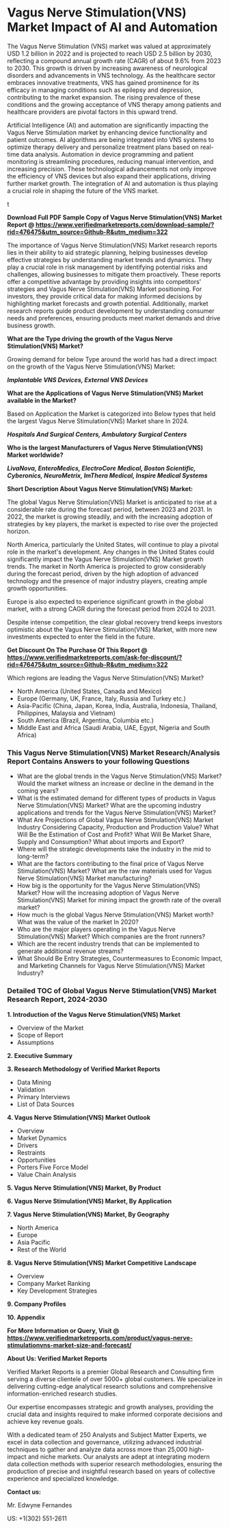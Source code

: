 <meta name="title" content="Global Vagus Nerve Stimulation(VNS) Market Impact of AI and Automation"><meta name="description" content="The Vagus Nerve Stimulation (VNS) market was valued at approximately USD 1.2 billion in 2022 and is projected to reach USD 2.5 billion by 2030, reflecting a compound a"><meta name="title" content="Vagus Nerve Stimulation(VNS) Market Size, Share, Scope, Trends, Growth, Opportunities, Analysis, Forecast"><h1>Vagus Nerve Stimulation(VNS) Market Impact of AI and Automation</h1><p>The Vagus Nerve Stimulation (VNS) market was valued at approximately USD 1.2 billion in 2022 and is projected to reach USD 2.5 billion by 2030, reflecting a compound annual growth rate (CAGR) of about 9.6% from 2023 to 2030. This growth is driven by increasing awareness of neurological disorders and advancements in VNS technology. As the healthcare sector embraces innovative treatments, VNS has gained prominence for its efficacy in managing conditions such as epilepsy and depression, contributing to the market expansion. The rising prevalence of these conditions and the growing acceptance of VNS therapy among patients and healthcare providers are pivotal factors in this upward trend.</p><p>Artificial Intelligence (AI) and automation are significantly impacting the Vagus Nerve Stimulation market by enhancing device functionality and patient outcomes. AI algorithms are being integrated into VNS systems to optimize therapy delivery and personalize treatment plans based on real-time data analysis. Automation in device programming and patient monitoring is streamlining procedures, reducing manual intervention, and increasing precision. These technological advancements not only improve the efficiency of VNS devices but also expand their applications, driving further market growth. The integration of AI and automation is thus playing a crucial role in shaping the future of the VNS market.</p>t</p><p id="" class=""><strong>Download Full PDF Sample Copy of Vagus Nerve Stimulation(VNS) Market Report @ <a href="https://www.verifiedmarketreports.com/download-sample/?rid=476475&utm_source=Github-R&utm_medium=322" target="_blank">https://www.verifiedmarketreports.com/download-sample/?rid=476475&utm_source=Github-R&utm_medium=322</a></strong></p><p>The importance of&nbsp;Vagus Nerve Stimulation(VNS) Market research reports lies in their ability to aid strategic planning, helping businesses develop effective strategies by understanding market trends and dynamics. They play a crucial role in risk management by identifying potential risks and challenges, allowing businesses to mitigate them proactively. These reports offer a competitive advantage by providing insights into competitors' strategies and Vagus Nerve Stimulation(VNS) Market positioning. For investors, they provide critical data for making informed decisions by highlighting market forecasts and growth potential. Additionally, market research reports guide product development by understanding consumer needs and preferences, ensuring products meet market demands and drive business growth.</p><p><strong>What are the&nbsp;Type driving the growth of the Vagus Nerve Stimulation(VNS) Market?</strong></p><p id="" class="">Growing demand for below Type around the world has had a direct impact on the growth of the Vagus Nerve Stimulation(VNS) Market:</p><em><strong>Implantable VNS Devices, External VNS Devices</strong></em></p><strong>What are the&nbsp;Applications&nbsp;of Vagus Nerve Stimulation(VNS) Market available in the Market?</strong></p><p id="" class="">Based on Application the Market is categorized into Below types that held the largest Vagus Nerve Stimulation(VNS) Market share In 2024.</p><em><strong>Hospitals And Surgical Centers, Ambulatory Surgical Centers</strong></em></p><strong>Who is the largest Manufacturers of Vagus Nerve Stimulation(VNS) Market worldwide?</strong></p><p><em><strong>LivaNova, EnteroMedics, ElectroCore Medical, Boston Scientific, Cyberonics, NeuroMetrix, ImThera Medical, Inspire Medical Systems</strong></em></p><p id="" class=""><strong>Short Description About Vagus Nerve Stimulation(VNS) Market:</strong></p><p>The global Vagus Nerve Stimulation(VNS) Market is anticipated to rise at a considerable rate during the forecast period, between 2023 and 2031. In 2022, the market is growing steadily, and with the increasing adoption of strategies by key players, the market is expected to rise over the projected horizon.</p><p>North America, particularly the United States, will continue to play a pivotal role in the market's development. Any changes in the United States could significantly impact the Vagus Nerve Stimulation(VNS) Market growth trends. The market in North America is projected to grow considerably during the forecast period, driven by the high adoption of advanced technology and the presence of major industry players, creating ample growth opportunities.</p><p>Europe is also expected to experience significant growth in the global market, with a strong CAGR during the forecast period from 2024 to 2031.</p><p>Despite intense competition, the clear global recovery trend keeps investors optimistic about the Vagus Nerve Stimulation(VNS) Market, with more new investments expected to enter the field in the future.</p><p id="" class=""><strong>Get Discount On The Purchase Of This Report @ <a href="https://www.verifiedmarketreports.com/ask-for-discount/?rid=476475&utm_source=Github-R&utm_medium=322" target="_blank">https://www.verifiedmarketreports.com/ask-for-discount/?rid=476475&utm_source=Github-R&utm_medium=322</a></strong></p>Which regions are leading the Vagus Nerve Stimulation(VNS) Market?</p><ul><li>North America (United States, Canada and Mexico)</li><li>Europe (Germany, UK, France, Italy, Russia and Turkey etc.)</li><li>Asia-Pacific (China, Japan, Korea, India, Australia, Indonesia, Thailand, Philippines, Malaysia and Vietnam)</li><li>South America (Brazil, Argentina, Columbia etc.)</li><li>Middle East and Africa (Saudi Arabia, UAE, Egypt, Nigeria and South Africa)</li></ul><h3 id="" class="">This Vagus Nerve Stimulation(VNS) Market Research/Analysis Report Contains Answers to your following Questions</h3><ul><li>What are the global trends in the Vagus Nerve Stimulation(VNS) Market? Would the market witness an increase or decline in the demand in the coming years?</li><li>What is the estimated demand for different types of products in Vagus Nerve Stimulation(VNS) Market? What are the upcoming industry applications and trends for the Vagus Nerve Stimulation(VNS) Market?</li><li>What Are Projections of Global Vagus Nerve Stimulation(VNS) Market Industry Considering Capacity, Production and Production Value? What Will Be the Estimation of Cost and Profit? What Will Be Market Share, Supply and Consumption? What about imports and Export?</li><li>Where will the strategic developments take the industry in the mid to long-term?</li><li>What are the factors contributing to the final price of Vagus Nerve Stimulation(VNS) Market? What are the raw materials used for Vagus Nerve Stimulation(VNS) Market manufacturing?</li><li>How big is the opportunity for the Vagus Nerve Stimulation(VNS) Market? How will the increasing adoption of Vagus Nerve Stimulation(VNS) Market for mining impact the growth rate of the overall market?</li><li>How much is the global Vagus Nerve Stimulation(VNS) Market worth? What was the value of the market In 2020?</li><li>Who are the major players operating in the Vagus Nerve Stimulation(VNS) Market? Which companies are the front runners?</li><li>Which are the recent industry trends that can be implemented to generate additional revenue streams?</li><li>What Should Be Entry Strategies, Countermeasures to Economic Impact, and Marketing Channels for Vagus Nerve Stimulation(VNS) Market Industry?</li></ul><h3 id="" class="">Detailed TOC of Global Vagus Nerve Stimulation(VNS) Market Research Report, 2024-2030</h3><p id="" class=""><strong>1. Introduction of the Vagus Nerve Stimulation(VNS) Market</strong></p><ul><li>Overview of the Market</li><li>Scope of Report</li><li>Assumptions</li></ul><p id="" class=""><strong>2. Executive Summary</strong></p><p id="" class=""><strong>3. Research Methodology of Verified Market Reports</strong></p><ul><li>Data Mining</li><li>Validation</li><li>Primary Interviews</li><li>List of Data Sources</li></ul><p id="" class=""><strong>4. Vagus Nerve Stimulation(VNS) Market Outlook</strong></p><ul><li>Overview</li><li>Market Dynamics</li><li>Drivers</li><li>Restraints</li><li>Opportunities</li><li>Porters Five Force Model</li><li>Value Chain Analysis</li></ul><p id="" class=""><strong>5. Vagus Nerve Stimulation(VNS) Market, By Product</strong></p><p id="" class=""><strong>6. Vagus Nerve Stimulation(VNS) Market, By Application</strong></p><p id="" class=""><strong>7. Vagus Nerve Stimulation(VNS) Market, By Geography</strong></p><ul><li>North America</li><li>Europe</li><li>Asia Pacific</li><li>Rest of the World</li></ul><p id="" class=""><strong>8. Vagus Nerve Stimulation(VNS) Market Competitive Landscape</strong></p><ul><li>Overview</li><li>Company Market Ranking</li><li>Key Development Strategies</li></ul><p id="" class=""><strong>9. Company Profiles</strong></p><p id="" class=""><strong>10. Appendix</strong></p><p id="" class=""><strong>For More Information or Query, Visit @ <a href="https://www.verifiedmarketreports.com/product/vagus-nerve-stimulationvns-market-size-and-forecast/" target="_blank">https://www.verifiedmarketreports.com/product/vagus-nerve-stimulationvns-market-size-and-forecast/</a></strong></p><p id="" class=""><strong>About Us: Verified Market Reports</strong></p><p id="" class="">Verified Market Reports is a premier Global Research and Consulting firm serving a diverse clientele of over 5000+ global customers. We specialize in delivering cutting-edge analytical research solutions and comprehensive information-enriched research studies.</p><p id="" class="">Our expertise encompasses strategic and growth analyses, providing the crucial data and insights required to make informed corporate decisions and achieve key revenue goals.</p><p id="" class="">With a dedicated team of 250 Analysts and Subject Matter Experts, we excel in data collection and governance, utilizing advanced industrial techniques to gather and analyze data across more than 25,000 high-impact and niche markets. Our analysts are adept at integrating modern data collection methods with superior research methodologies, ensuring the production of precise and insightful research based on years of collective experience and specialized knowledge.</p><p id="" class=""><strong>Contact us:</strong></p><p id="" class="">Mr. Edwyne Fernandes</p><p id="" class="">US: +1(302) 551-2611</p>